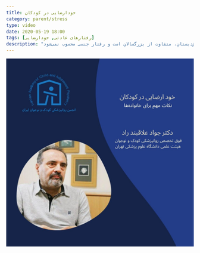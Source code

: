 ```yaml
---
title: خودارضایی در کودکان
category: parent/stress
type: video
date: 2020-05-19 18:00
tags: [رفتارهای عادتی, خودارضایی]
description: "خودارضایی در کودکان، بخصوص در سنین پیش‌دبستان، متفاوت از بزرگسالان است و رفتار جنسی محسوب نمی‌شود"
---
```


[![](../../static/images/masturbation-cover.png)](../../static/videos/masturbation.mp4)

